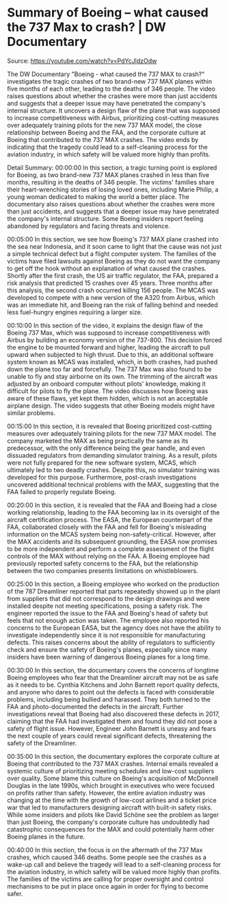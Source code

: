 # Summary of Boeing – what caused the 737 Max to crash? | DW Documentary

Source: https://youtube.com/watch?v=PdYcJldzOdw

The DW Documentary "Boeing - what caused the 737 MAX to crash?" investigates the tragic crashes of two brand-new 737 MAX planes within five months of each other, leading to the deaths of 346 people. The video raises questions about whether the crashes were more than just accidents and suggests that a deeper issue may have penetrated the company's internal structure. It uncovers a design flaw of the plane that was supposed to increase competitiveness with Airbus, prioritizing cost-cutting measures over adequately training pilots for the new 737 MAX model, the close relationship between Boeing and the FAA, and the corporate culture at Boeing that contributed to the 737 MAX crashes. The video ends by indicating that the tragedy could lead to a self-cleaning process for the aviation industry, in which safety will be valued more highly than profits.

Detail Summary: 
00:00:00
In this section, a tragic turning point is explored for Boeing, as two brand-new 737 MAX planes crashed in less than five months, resulting in the deaths of 346 people. The victims' families share their heart-wrenching stories of losing loved ones, including Marie Philip, a young woman dedicated to making the world a better place. The documentary also raises questions about whether the crashes were more than just accidents, and suggests that a deeper issue may have penetrated the company's internal structure. Some Boeing insiders report feeling abandoned by regulators and facing threats and violence.

00:05:00
In this section, we see how Boeing's 737 MAX plane crashed into the sea near Indonesia, and it soon came to light that the cause was not just a simple technical defect but a flight computer system. The families of the victims have filed lawsuits against Boeing as they do not want the company to get off the hook without an explanation of what caused the crashes. Shortly after the first crash, the US air traffic regulator, the FAA, prepared a risk analysis that predicted 15 crashes over 45 years. Three months after this analysis, the second crash occurred killing 156 people. The MCAS was developed to compete with a new version of the A320 from Airbus, which was an immediate hit, and Boeing ran the risk of falling behind and needed less fuel-hungry engines requiring a larger size.

00:10:00
In this section of the video, it explains the design flaw of the Boeing 737 Max, which was supposed to increase competitiveness with Airbus by building an economy version of the 737-800. This decision forced the engine to be mounted forward and higher, leading the aircraft to pull upward when subjected to high thrust. Due to this, an additional software system known as MCAS was installed, which, in both crashes, had pushed down the plane too far and forcefully. The 737 Max was also found to be unable to fly and stay airborne on its own. The trimming of the aircraft was adjusted by an onboard computer without pilots' knowledge, making it difficult for pilots to fly the plane. The video discusses how Boeing was aware of these flaws, yet kept them hidden, which is not an acceptable airplane design. The video suggests that other Boeing models might have similar problems.

00:15:00
In this section, it is revealed that Boeing prioritized cost-cutting measures over adequately training pilots for the new 737 MAX model. The company marketed the MAX as being practically the same as its predecessor, with the only difference being the gear handle, and even dissuaded regulators from demanding simulator training. As a result, pilots were not fully prepared for the new software system, MCAS, which ultimately led to two deadly crashes. Despite this, no simulator training was developed for this purpose. Furthermore, post-crash investigations uncovered additional technical problems with the MAX, suggesting that the FAA failed to properly regulate Boeing.

00:20:00
In this section, it is revealed that the FAA and Boeing had a close working relationship, leading to the FAA becoming lax in its oversight of the aircraft certification process. The EASA, the European counterpart of the FAA, collaborated closely with the FAA and fell for Boeing's misleading information on the MCAS system being non-safety-critical. However, after the MAX accidents and its subsequent grounding, the EASA now promises to be more independent and perform a complete assessment of the flight controls of the MAX without relying on the FAA. A Boeing employee had previously reported safety concerns to the FAA, but the relationship between the two companies presents limitations on whistleblowers.

00:25:00
In this section, a Boeing employee who worked on the production of the 787 Dreamliner reported that parts repeatedly showed up in the plant from suppliers that did not correspond to the design drawings and were installed despite not meeting specifications, posing a safety risk. The engineer reported the issue to the FAA and Boeing's head of safety but feels that not enough action was taken. The employee also reported his concerns to the European EASA, but the agency does not have the ability to investigate independently since it is not responsible for manufacturing defects. This raises concerns about the ability of regulators to sufficiently check and ensure the safety of Boeing's planes, especially since many insiders have been warning of dangerous Boeing planes for a long time.

00:30:00
In this section, the documentary covers the concerns of longtime Boeing employees who fear that the Dreamliner aircraft may not be as safe as it needs to be. Cynthia Kitchens and John Barnett report quality defects, and anyone who dares to point out the defects is faced with considerable problems, including being bullied and harassed. They both turned to the FAA and photo-documented the defects in the aircraft. Further investigations reveal that Boeing had also discovered these defects in 2017, claiming that the FAA had investigated them and found they did not pose a safety of flight issue. However, Engineer John Barnett is uneasy and fears the next couple of years could reveal significant defects, threatening the safety of the Dreamliner.

00:35:00
In this section, the documentary explores the corporate culture at Boeing that contributed to the 737 MAX crashes. Internal emails revealed a systemic culture of prioritizing meeting schedules and low-cost suppliers over quality. Some blame this culture on Boeing's acquisition of McDonnell Douglas in the late 1990s, which brought in executives who were focused on profits rather than safety. However, the entire aviation industry was changing at the time with the growth of low-cost airlines and a ticket price war that led to manufacturers designing aircraft with built-in safety risks. While some insiders and pilots like David Schöne see the problem as larger than just Boeing, the company's corporate culture has undoubtedly had catastrophic consequences for the MAX and could potentially harm other Boeing planes in the future.

00:40:00
In this section, the focus is on the aftermath of the 737 Max crashes, which caused 346 deaths. Some people see the crashes as a wake-up call and believe the tragedy will lead to a self-cleaning process for the aviation industry, in which safety will be valued more highly than profits. The families of the victims are calling for proper oversight and control mechanisms to be put in place once again in order for flying to become safer.

